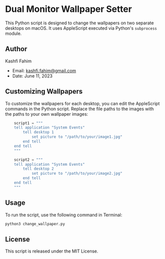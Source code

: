 # Dual Monitor Wallpaper Setter
This Python script is designed to change the wallpapers on two separate desktops on macOS. It uses AppleScript executed via Python's `subprocess` module.

## Author
Kashfi Fahim
- Email: kashfi.fahim@gmail.com
- Date: June 11, 2023

## Customizing Wallpapers
To customize the wallpapers for each desktop, you can edit the AppleScript commands in the Python script. Replace the file paths to the images with the paths to your own wallpaper images:
```python
    script1 = """
    tell application "System Events"
        tell desktop 1
            set picture to "/path/to/your/image1.jpg"
        end tell
    end tell
    """

    script2 = """
    tell application "System Events"
        tell desktop 2
            set picture to "/path/to/your/image2.jpg"
        end tell
    end tell
    """
```

## Usage
To run the script, use the following command in Terminal:

```bash
python3 change_wallpaper.py
```

## License 
This script is released under the MIT License.